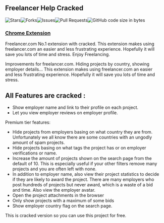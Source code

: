 ## Freelancer Help Cracked

<div align="center" style="display: flex;"> 
  <img alt="Stars" src="https://img.shields.io/github/stars/oscaryang-k/freelancer-helper-cracked?style=for-the-badge">
  <img alt="Forks" src="https://img.shields.io/github/forks/oscaryang-k/freelancer-helper-cracked?style=for-the-badge">
  <img alt="Issues" src="https://img.shields.io/github/issues/oscaryang-k/freelancer-helper-cracked?style=for-the-badge">
  <img alt="Pull Requests" src="https://img.shields.io/github/issues-pr/oscaryang-k/freelancer-helper-cracked?style=for-the-badge">
  <img alt="GitHub code size in bytes" src="https://img.shields.io/github/languages/code-size/oscaryang-k/freelancer-helper-cracked?style=for-the-badge">
</div>

### [Chrome Extension](https://chrome.google.com/webstore/detail/freelancer-helper/hekceblplbphdfpmofgnpccibieilafn?hl=en)
Freelancer.com No.1 extension with cracked. This extension makes using freelancer.com an easier and less frustrating experience. Hopefully it will save you lots of time and stress. Enjoy Freelancing.

Improvements for freelancer.com. Hiding projects by country, showing employer details...
This extension makes using freelancer.com an easier and less frustrating experience. Hopefully it will save you lots of time and stress.

## All Features are cracked :
- Show employer name and link to their profile on each project.
- Let you view employer reviews on employer profile.

Premium tier features:
- Hide projects from employers basing on what country they are from. Unfortunately we all know there are some countries with an ungodly amount of spam projects.
- Hide projects basing on what tags the project has or on employer verifications or name.
- Increase the amount of projects shown on the search page from the default of 10. This is especially useful if your other filters remove many projects and you are often left with none.
- In addition to employer name, also view their project statistics to decide if they are likely to award the project. There are many employers who post hundreds of projects but never award, which is a waste of a bid and time. Also view the employer avatar.
- Open the project attachments in the browser
- Only show projects with a maximum of some bids
- Show employer country flag on the search page.

This is cracked version so you can use this project for free.
